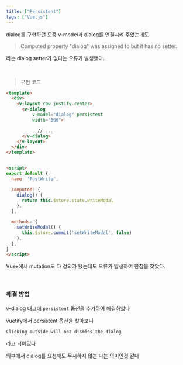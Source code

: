 ```yaml
---
title: ["Persistent"]
tags: ["Vue.js"]
---
```




dialog를 구현하던 도중 v-model과 dialog를 연결시켜 주었는데도 

> Computed property "dialog" was assigned to but it has no setter.

라는 dialog setter가 없다는 오류가 발생했다.

</br>

> 구현 코드

```html
<template>
  <div>
    <v-layout row justify-center>
      <v-dialog
          v-model="dialog" persistent
          width="500">

			// ...
      </v-dialog>
    </v-layout>
  </div>
</template>


<script>
export default {
  name: 'PostWrite',

  computed: {
    dialog() {
      return this.$store.state.writeModal
    },
  },

  methods: {
    setWriteModal() {
      this.$store.commit('setWriteModal', false)
    },
  },
}
</script>

```

Vuex에서 mutation도 다 정의가 됐는데도 오류가 발생하여 한참을 찾았다.

</br>

### 해결 방법

v-dialog 태그에 `persistent` 옵션을 추가하여 해결하였다

vuetify에서 persistent 옵션을 찾아보니

```
Clicking outside will not dismiss the dialog
```

라고 되어있다

외부에서 dialog를 요청해도 무시하지 않는 다는 의미인것 같다